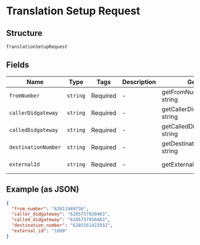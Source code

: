 
# Translation Setup Request

## Structure

`TranslationSetupRequest`

## Fields

| Name | Type | Tags | Description | Getter | Setter |
|  --- | --- | --- | --- | --- | --- |
| `fromNumber` | `string` | Required | - | getFromNumber(): string | setFromNumber(string fromNumber): void |
| `callerDidgateway` | `string` | Required | - | getCallerDidgateway(): string | setCallerDidgateway(string callerDidgateway): void |
| `calledDidgateway` | `string` | Required | - | getCalledDidgateway(): string | setCalledDidgateway(string calledDidgateway): void |
| `destinationNumber` | `string` | Required | - | getDestinationNumber(): string | setDestinationNumber(string destinationNumber): void |
| `externalId` | `string` | Required | - | getExternalId(): string | setExternalId(string externalId): void |

## Example (as JSON)

```json
{
  "from_number": "62811949736",
  "caller_didgateway": "6285757920463",
  "called_didgateway": "6285757920463",
  "destination_number": "6285161422932",
  "external_id": "1000"
}
```

